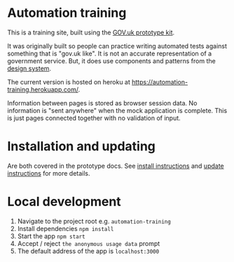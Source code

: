 # Automation training
This is a training site, built using the [GOV.uk prototype kit](https://govuk-prototype-kit.herokuapp.com/docs).

It was originally  built so people can practice writing automated tests against something that is "gov.uk like". It is not an accurate representation of a government service. But, it does use components and patterns from the [design system](https://design-system.service.gov.uk/get-started/).

The current version is hosted on heroku at https://automation-training.herokuapp.com/.

Information between pages is stored as browser session data. No information is "sent anywhere" when the mock application is complete. This is just pages connected together with no validation of input.

# Installation and updating
Are both covered in the prototype docs. See [install instructions](https://govuk-prototype-kit.herokuapp.com/docs/install/developer-install-instructions) and [update instructions](https://govuk-prototype-kit.herokuapp.com/docs/updating-the-kit) for more details.

# Local development

1. Navigate to the project root e.g. `automation-training`
2. Install dependencies `npm install`
3. Start the app `npm start`
4. Accept / reject `the anonymous usage data` prompt
5. The default address of the app is `localhost:3000`